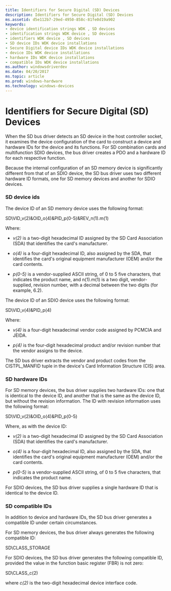 ```yaml
---
title: Identifiers for Secure Digital (SD) Devices
description: Identifiers for Secure Digital (SD) Devices
ms.assetid: d5e112b7-29ed-4950-858c-81fe0d19a902
keywords:
- device identification strings WDK , SD devices
- identification strings WDK device , SD devices
- identifiers WDK device , SD devices
- SD device IDs WDK device installations
- Secure Digital device IDs WDK device installations
- device IDs WDK device installations
- hardware IDs WDK device installations
- compatible IDs WDK device installations
ms.author: windowsdriverdev
ms.date: 04/20/2017
ms.topic: article
ms.prod: windows-hardware
ms.technology: windows-devices
---
```


# Identifiers for Secure Digital (SD) Devices


When the SD bus driver detects an SD device in the host controller socket, it examines the device configuration of the card to construct a device and hardware IDs for the device and its functions. For SD combination cards and multifunction SDIO devices, the bus driver creates a PDO and a hardware ID for each respective function.

Because the internal configuration of an SD memory device is significantly different from that of an SDIO device, the SD bus driver uses two different hardware ID formats, one for SD memory devices and another for SDIO devices.

### <a href="" id="sd-device-ids"></a> SD device ids

The device ID of an SD memory device uses the following format:

SD\\VID\_v(2)&OID\_o(4)&PID\_p(0-5)&REV\_n(1).m(1)

Where:

-   *v(2)* is a two-digit hexadecimal ID assigned by the SD Card Association (SDA) that identifies the card's manufacturer.

-   *o(4)* is a four-digit hexadecimal ID, also assigned by the SDA, that identifies the card's original equipment manufacturer (OEM) and/or the card contents.

-   *p(0-5)* is a vendor-supplied ASCII string, of 0 to 5 five characters, that indicates the product name, and n(1).m(1) is a two digit, vendor-supplied, revision number, with a decimal between the two digits (for example, 6.2).

The device ID of an SDIO device uses the following format:

SD\\VID\_v(4)&PID\_p(4)

Where:

-   *v(4)* is a four-digit hexadecimal vendor code assigned by PCMCIA and JEIDA.

-   *p(4)* is the four-digit hexadecimal product and/or revision number that the vendor assigns to the device.

The SD bus driver extracts the vendor and product codes from the CISTPL\_MANFID tuple in the device's Card Information Structure (CIS) area.

### <a href="" id="sd-hardware-ids"></a> SD hardware IDs

For SD memory devices, the bus driver supplies two hardware IDs: one that is identical to the device ID, and another that is the same as the device ID, but without the revision information. The ID with revision information uses the following format:

SD\\VID\_v(2)&OID\_o(4)&PID\_p(0-5)

Where, as with the device ID:

-   *v(2)* is a two-digit hexadecimal ID assigned by the SD Card Association (SDA) that identifies the card's manufacturer.

-   *o(4)* is a four-digit hexadecimal ID, also assigned by the SDA, that identifies the card's original equipment manufacturer (OEM) and/or the card contents.

-   *p(0-5)* is a vendor-supplied ASCII string, of 0 to 5 five characters, that indicates the product name.

For SDIO devices, the SD bus driver supplies a single hardware ID that is identical to the device ID.

### <a href="" id="sd-compatible-ids"></a> SD compatible IDs

In addition to device and hardware IDs, the SD bus driver generates a compatible ID under certain circumstances.

For SD memory devices, the bus driver always generates the following compatible ID:

SD\\CLASS\_STORAGE

For SDIO devices, the SD bus driver generates the following compatible ID, provided the value in the function basic register (FBR) is not zero:

SD\\CLASS\_c(2)

where *c(2)* is the two-digit hexadecimal device interface code.

 

 





